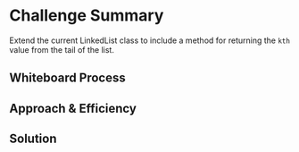 # Challenge Summary
Extend the current LinkedList class to include a method for returning the `kth` value from the tail of the list.

## Whiteboard Process
<!-- Embedded whiteboard image -->

## Approach & Efficiency
<!-- What approach did you take? Why? What is the Big O space/time for this approach? -->

## Solution
<!-- Show how to run your code, and examples of it in action -->
